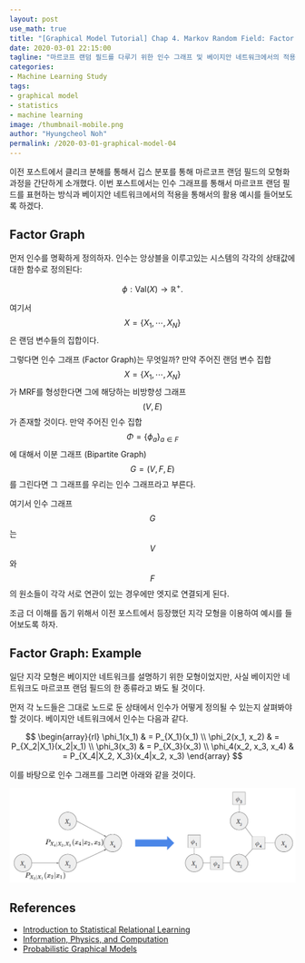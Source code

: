 ```yaml
---
layout: post
use_math: true
title: "[Graphical Model Tutorial] Chap 4. Markov Random Field: Factor Graph"
date: 2020-03-01 22:15:00
tagline: "마르코프 랜덤 필드를 다루기 위한 인수 그래프 및 베이지안 네트워크에서의 적용 방법 소개"
categories:
- Machine Learning Study
tags:
- graphical model
- statistics
- machine learning
image: /thumbnail-mobile.png
author: "Hyungcheol Noh"
permalink: /2020-03-01-graphical-model-04
---
```


이전 포스트에서 클리크 분해를 통해서 깁스 분포를 통해 마르코프 랜덤 필드의 모형화 과정을 간단하게 소개했다. 이번 포스트에서는 인수 그래프를 통해서 마르코프 랜덤 필드를 표현하는 방식과 베이지안 네트워크에서의 적용을 통해서의 활용 예시를 들어보도록 하겠다.

## Factor Graph
먼저 인수를 명확하게 정의하자. 인수는 앙상블을 이루고있는 시스템의 각각의 상태값에 대한 함수로 정의된다:

$$
\phi: \text{Val}(X) \rightarrow \mathbb{R}^+.
$$

여기서 $$X=\{X_1, \cdots, X_N\}$$은 랜덤 변수들의 집합이다.

그렇다면 인수 그래프 (Factor Graph)는 무엇일까? 만약 주어진 랜덤 변수 집합 $$X=\{X_1, \cdots, X_N\}$$가 MRF를 형성한다면 그에 해당하는 비방향성 그래프 $$(V, E)$$가 존재할 것이다. 만약 주어진 인수 집합 $$\Phi=\{\phi_a\}_{a\in F}$$에 대해서 이분 그래프 (Bipartite Graph) $$G=(V, F, E)$$를 그린다면 그 그래프를 우리는 인수 그래프라고 부른다.

여기서 인수 그래프 $$G$$는 $$V$$와 $$F$$의 원소들이 각각 서로 연관이 있는 경우에만 엣지로 연결되게 된다.

조금 더 이해를 돕기 위해서 이전 포스트에서 등장했던 지각 모형을 이용하여 예시를 들어보도록 하자.

## Factor Graph: Example
일단 지각 모형은 베이지안 네트워크를 설명하기 위한 모형이었지만, 사실 베이지안 네트워크도 마르코프 랜덤 필드의 한 종류라고 봐도 될 것이다.

먼저 각 노드들은 그대로 노드로 둔 상태에서 인수가 어떻게 정의될 수 있는지 살펴봐야 할 것이다. 베이지안 네트워크에서 인수는 다음과 같다.

$$
\begin{array}{rl}
\phi_1(x_1) & = P_{X_1}(x_1) \\
\phi_2(x_1, x_2) & = P_{X_2|X_1}(x_2|x_1) \\
\phi_3(x_3) & = P_{X_3}(x_3) \\
\phi_4(x_2, x_3, x_4) & = P_{X_4|X_2, X_3}(x_4|x_2, x_3)
\end{array}
$$

이를 바탕으로 인수 그래프를 그리면 아래와 같을 것이다.

![](/assets/img/2020-03-01-graphical-model-04/2020-03-01-graphical-model-04_2020-03-06-20-49-07.png)

## References
- [Introduction to Statistical Relational Learning](https://mitpress.mit.edu/books/introduction-statistical-relational-learning)
- [Information, Physics, and Computation](https://web.stanford.edu/~montanar/RESEARCH/book.html)
- [Probabilistic Graphical Models](https://mitpress.mit.edu/books/probabilistic-graphical-models)